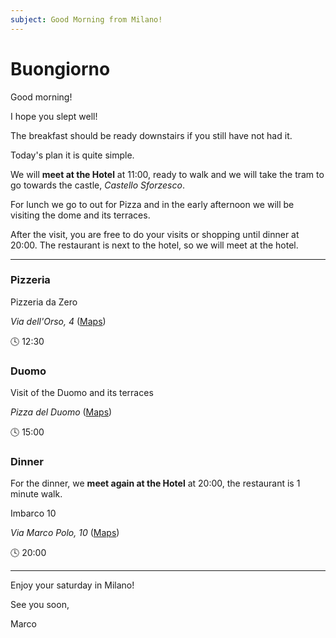 ```yaml
---
subject: Good Morning from Milano!
---
```


# Buongiorno

Good morning!

I hope you slept well! 

The breakfast should be ready downstairs if you still have not had it.

Today's plan it is quite simple.

We will **meet at the Hotel** at 11:00, ready to walk and we will take the tram to go towards the castle, _Castello Sforzesco_.

For lunch we go to out for Pizza and in the early afternoon we will be visiting the dome and its terraces. 

After the visit, you are free to do your visits or shopping until dinner at 20:00. The restaurant is next to the hotel, so we will meet at the hotel.

---

### Pizzeria

Pizzeria da Zero

*Via dell'Orso, 4* ([Maps](https://maps.app.goo.gl/1jGSN6BxAnzmMJWMA))

🕓 12:30


### Duomo

Visit of the Duomo and its terraces

*Pizza del Duomo* ([Maps](https://maps.app.goo.gl/hCRPS9K5cr6LabMa8))

🕓 15:00


### Dinner

For the dinner, we **meet again at the Hotel** at 20:00, the restaurant is 1 minute walk.

Imbarco 10 

*Via Marco Polo, 10* ([Maps](https://maps.app.goo.gl/w2s4LuZvr9UteNVq8))

🕓 20:00

---

Enjoy your saturday in Milano! 

See you soon,

Marco